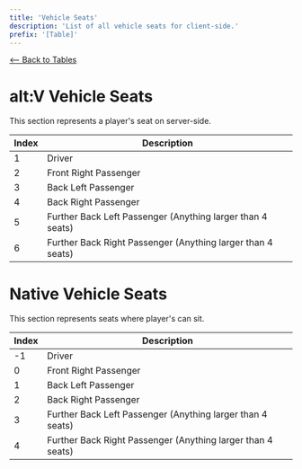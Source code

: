 ```yaml
---
title: 'Vehicle Seats'
description: 'List of all vehicle seats for client-side.'
prefix: '[Table]'
---
```


[<-- Back to Tables](./README.md)

# alt:V Vehicle Seats

This section represents a player's seat on server-side.

| Index | Description                                                 |
| ----- | ----------------------------------------------------------- |
| 1     | Driver                                                      |
| 2     | Front Right Passenger                                       |
| 3     | Back Left Passenger                                         |
| 4     | Back Right Passenger                                        |
| 5     | Further Back Left Passenger (Anything larger than 4 seats)  |
| 6     | Further Back Right Passenger (Anything larger than 4 seats) |

# Native Vehicle Seats

This section represents seats where player's can sit.

| Index | Description                                                 |
| ----- | ----------------------------------------------------------- |
| -1    | Driver                                                      |
| 0     | Front Right Passenger                                       |
| 1     | Back Left Passenger                                         |
| 2     | Back Right Passenger                                        |
| 3     | Further Back Left Passenger (Anything larger than 4 seats)  |
| 4     | Further Back Right Passenger (Anything larger than 4 seats) |
